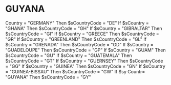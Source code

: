 # GUYANA
Country = "GERMANY" Then $sCountryCode = "DE"     If $sCountry = "GHANA" Then $sCountryCode = "GH"     If $sCountry = "GIBRALTAR" Then $sCountryCode = "GI"     If $sCountry = "GREECE" Then $sCountryCode = "GR"     If $sCountry = "GREENLAND" Then $sCountryCode = "GL"     If $sCountry = "GRENADA" Then $sCountryCode = "GD"     If $sCountry = "GUADELOUPE" Then $sCountryCode = "GP"     If $sCountry = "GUAM" Then $sCountryCode = "GU"     If $sCountry = "GUATEMALA" Then $sCountryCode = "GT"     If $sCountry = "GUERNSEY" Then $sCountryCode = "GG"     If $sCountry = "GUINEA" Then $sCountryCode = "GN"     If $sCountry = "GUINEA-BISSAU" Then $sCountryCode = "GW"     If $sy Countr= "GUYANA" Then $sCountryCode = "GY"
